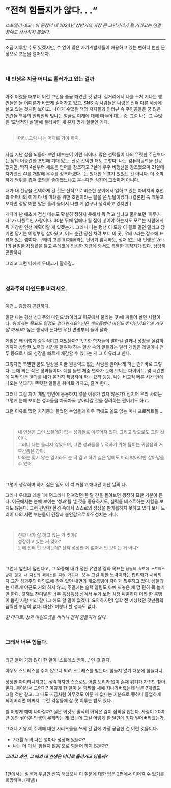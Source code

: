 # ”전혀 힘들지가 않다. . .“


_스포일러 예고 :  이 문장이 내 2024년 상반기의 가장 큰 고민거리가 될 거라고는 정말 꿈에도 상상하지 못했다._

---


조금 지루할 수도 있겠지만, 수 없이 많은 자기계발서들이 애용하고 있는 뻔하디 뻔한 문장으로 포문을 열어보자.
</br>
</br>
</br>
###  내 인생은 지금 어디로 흘러가고 있는 걸까
</br> 아주 어렸을 때부터 이런 고민을 줄곧 해왔던 것 같다. 길거리에서 나를 스쳐 지나는 행인들은 늘 어디론가 바쁘게 걸어가고 있고, SNS 속 사람들은 나랑은 전혀 다른 세상에 살고 있는 것처럼 보이고. 나아가 수많은 책의 저자들과 인터뷰 속 주인공들은 꿈 많은 인간들 특유의 반짝반짝 빛나는 얼굴로 미래에 대해 떠들어 대는 중. 그럼 나는 그 수많은 ‘모범적인 삶’들에 둘러싸인 채 혼자 멍게 얼굴인 거다.
</br>
</br>

> 어라. 그럼 나는 어디로 가야 하지.

</br>
사실 지난 삶을 되돌아 보면 대부분이 이런 식이다. 많은 선택들이 나의 뚜렷한 주관보다는 남의 어중간한 조언에 기대 있는. 진로 선택만 해도 그렇다. 나는 컴퓨터공학을 전공했지만, 딱히 4살부터 새로운 언어를 창조하고 7살에 우주 비행선을 창조했으며 21살에 자가엔진 AI를 개발해 우주를 정복하겠다…는 원대한 목표가 있었던 건 아니다. 더 소박하게 범위를 좁혀 코딩을 좋아했느냐고 묻는다면 심지어 그것마저 아니다.

</br> 

내가 내 전공을 선택하게 된 것은 전적으로 비슷한 분야에서 일하고 있는 아버지의 추천과 어머니의 이게 다 네 미래를 위한 조언이라는 탈을 쓴 닦달이었다. (결론만 뚝 떼놓고 보자면 정말 어른 말은 흘려 들어서 나쁠 게 없구나 생각하고 있지만.) 

게다가 난 애초에 점심 메뉴도 확실히 정하지 못해서 뭐 먹고 싶냐고 물어보면 ‘아무거나’ 가 디폴트인 사람이다. 30분 뒤에 입에다 뭘 집어 넣어야 하는지도 모르는 사람에게 뭐 거창한 인생 계획이랄 게 있겠는가. 그러니 나는 평생 이 모양 이 꼴로 밀면 밀리고 당기면 당기는 어영부영 살아왔고, 어느 순간 정신 차려 보니 이 곳, 우테코라는 장소에 표류해 있는 셈이다. 구태여 고른 `표류漂流`라는 단어가 암시하듯, 정처 없는 내 인생은 2n : 1의 살벌한 경쟁률을 뚫고 우테코에 입성한 지금에 와서도 특별한 목적지가 없다. 상당히 곤란하다.

그리고 그런 나에게 우테코가 말하길…
</br>
</br>
</br>
### 성과주의 마인드를 버리세요.
</br> 이건… 굉장히 곤란하다.

일단 나는 평생 성과주의 마인드셋(이라고 이곳에서 불리는 것)에 찌들어 살던 사람이다. _위에서는 목표도 열정도 없다면서요? 님은 게으름뱅이 마인드셋 아닌가요? 왜 거짓말 하세요?_ 싶은 생각이 든다면 우선 변명부터 들어 달라.

게임은 왜 이렇게 중독적이고 재밌을까? 똑똑한 학자들이 말하길 결과나 성장을 실감하기까지 상당한 노력과 시간을 들여야 하는 일상 속의 일들과는 달리 게임은 레벨이나 전투 등으로 나의 성장을 빠르게 체감할 수 있다는 게 그 이유라고 한다. 

그렇다면 특별한 꿈도 일상을 이끌 원동력도 없는 사람을 일어나게 하는 건? 바로 그렇다. 눈에 띄는 작은 성과들이다. 예를 들면 체중 변화가 눈에 보이는 다이어트. 몇 시간만에 뚝딱 만든 결과를 내가 온전히 책임져야 하는 요리 등등. 나는 비교적 빠른 시간 안에 나오는 ‘성과'가 뚜렷한 일들을 취미로 가지고, 즐겨 한다. 

그러니 그걸 자기 계발 방면에 응용하지 않을 이유가 없지 않은가? 심지어 우리 사회는 그렇게 눈에 보이는 성과들을 차곡차곡 쌓아나갈 것을 장려하는 편이기도 하고.

그런 이유로 땄던 자격증과 들었던 수업들과 아무 짝에도 쓸모 없는 미니 프로젝트들… 

</br>

> 내 인생은 그런 쓰잘데기 없는 성과들로 이루어져 있다. 그리고 앞으로도 그럴 것이다. 
> </br>그러니 나는 틀리지 않았으며, 그런 성과들을 누적하기 위해 들이는 귀찮음과 거부감쯤은 참아. </br>나와는 맞지 않는 일이라도 눈 딱 감고 하기 싫은 일에도 머리 박아야만 살아남을 수 있어.

</br>
 
그렇게 생각하며 하기 싫은 일도 이 깍 깨물고 해내던 지난 날의 나.

그러나 우테코 레벨 1에 덩그러니 던져졌던 한 달 간을 돌아보면 굉장히 묘한 기분이 든다. 이곳에서는 눈에 보이는 ‘성과'를 낼 것을 종용하지도, 실력을 테스트하는 시험을 보지도 않는다. 그런 편안한 환경 속에서 스스로의 성장을 판가름하지 못하고 있다 보니 도리어 나의 저런 부분들이 긴장과 불안감으로 아우성치는 거다. 

</br>

> 진짜 내가 잘 하고 있는 거 맞아? 
> </br>성장하고 있는 거 맞아? 
> </br>눈에 전혀 안 보이는데? 전혀 성장한 게 없어서 안 보이는 거 아냐?

</br>
 
그런데 엎친데 덮친다고, 그 와중에 내가 정한 유연성 강화 목표는 `남들의 속도에 스트레스 받지 않고 나 자신의 페이스를 지켜 가기다.` 모두 그걸 위한 노력이라는 합리화가 시작되자 그간 성과주의 마인드에 갇혀 있던 내면의 게으름뱅이 자아가 폭주하고 있다. 남들과는 다르게 야근도 거의 하지 않고, 주말에는 슬랙 알림도 아예 꺼놓은 채 맘 편히 쭉 놀기만 한다. 깃허브 잔디밭은 너무 듬성듬성 심겨서 누가 보면 치정 싸움하다 머리 한 뭉탱이 뽑힌 사람 머리 같다고 해도 할 말이 없겠다. 요약하자면! 입학 전 예상했던 것만큼의 끔찍한 부담이 없다. 대신? 이렇다 할 성과도 없다.

_한 마디로, 성과 마인드셋을 버리니 전혀 힘들지가 않다._
</br>
</br>
</br>
### 그래서 너무 힘들다.

</br> 최근 들어 가장 많이 한 말이 ‘스트레스 받아…’ 인 것 같다. 

아무도 스트레스를 주지 않으니 되려 스트레스를 받는다. 힘들지 않기 때문에 힘들다니. 

상당한 아이러니라고는 생각하지만 스스로도 어쩔 도리가 없이 존재 위기가 자꾸만 찾아온다. 봄이라서 그런가? 이렇게 한 달이 눈 깜짝할 새에 지나가버렸는데 남은 7개월도 그럴 것만 같고. 그 때도 지금처럼 아무것도 이룬 게 없다는 기분으로 휑하니 졸업하게 되어버리면 어쩌지. 그런 걱정들에 잠 못 이루는 밤도 있다. 

뭘 어떻게 해야 나아질까? 실은 이것도 솔직히 아직은 감이 잡히질 않는다. 사람이 20여년 동안 쌓아온 인생의 무게라는 게 있는데 그걸 어떻게 한 달만에 죄다 털어버리겠는가.

그러니 기왕 이 주제에 대한 시리즈물을 쓰게 된 김에 가장 궁금한 건 이런 것들이다.

- 7개월 뒤의 나는 얼마나 성장해 있을까?
- 나는 더 이상 ‘힘들지 않음'으로 힘들어 하지 않을까?

_**그리고 과연, 그 때의 내 인생은 어디로 흘러가고 있을까?**_
</br>
</br>
</br>
1편에서는 질문과 푸념만 잔뜩 해놨으니 이 질문에 대한 답은 2편에서 이어갈 수 있기를 희망하며. (제발!)


